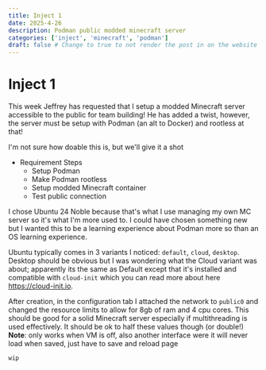 ```yaml
---
title: Inject 1
date: 2025-4-26
description: Podman public modded minecraft server
categories: ['inject', 'minecraft', 'podman']
draft: false # Change to true to not render the post in on the website
---
```


# Inject 1
This week Jeffrey has requested that I setup a modded Minecraft server accessible to the public for team building! He has added a twist, however, the server must be setup with Podman (an alt to Docker) and rootless at that!

I'm not sure how doable this is, but we'll give it a shot

- Requirement Steps
    - Setup Podman
    - Make Podman rootless
    - Setup modded Minecraft container
    - Test public connection

I chose Ubuntu 24 Noble because that's what I use managing my own MC server so it's what I'm more used to. I could have chosen something new but I wanted this to be a learning experience about Podman more so than an OS learning experience.

Ubuntu typically comes in 3 variants I noticed: `default`, `cloud`, `desktop`. Desktop should be obvious but I was wondering what the Cloud variant was about; apparently its the same as Default except that it's installed and compatible with `cloud-init` which you can read more about here https://cloud-init.io. 

After creation, in the configuration tab I attached the network to `public0` and changed the resource limits to allow for 8gb of ram and 4 cpu cores. This should be good for a solid Minecraft server especially if multithreading is used effectively. It should be ok to half these values though (or double!) **Note**: only works when VM is off, also another interface were it will never load when saved, just have to save and reload page

`wip`